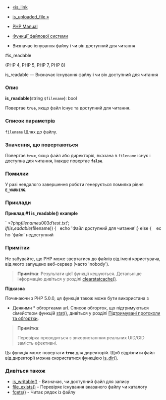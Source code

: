 - [«is_link](function.is-link.md)
- [is_uploaded_file »](function.is-uploaded-file.md)

- [PHP Manual](index.md)
- [Функції файлової системи](ref.filesystem.md)
- Визначає існування файлу і чи він доступний для читання

#is_readable

(PHP 4, PHP 5, PHP 7, PHP 8)

is_readable — Визначає існування файлу і чи він доступний для читання

### Опис

**is_readable**(string `$filename`): bool

Повертає **`true`**, якщо файл існує та доступний для читання.

### Список параметрів

`filename`
Шлях до файлу.

### Значення, що повертаються

Повертає **`true`**, якщо файл або директорія, вказана в `filename`
існує і доступна для читання, інакше повертає **`false`**.

### Помилки

У разі невдалого завершення роботи генерується помилка рівня
**`E_WARNING`**.

### Приклади

**Приклад #1 **is_readable()** example**

` <?php$filename u003d 'test.txt';if (is_readable($filename)) {   echo 'Файл доступний для читання';} else {    echo 'файл' недоступний

### Примітки

Не забувайте, що PHP може звертатися до файлів від імені користувача,
від якого запущено веб-сервер (часто 'nobody').

> **Примітка**: Результати цієї функції кешуються. Детальніше
> інформацію дивіться у розділі
> [clearstatcache()](function.clearstatcache.md).

**Підказка**

Починаючи з PHP 5.0.0, ця функція також може бути використана з
* Деякими * обгортками url. Список обгорток, що підтримуються сімейством
функцій [stat()](function.stat.md), дивіться у розділі [Підтримувані протоколи та обгортки](wrappers.md).

> **Примітка**:
>
> Перевірка проводиться з використанням реальних UID/GID замість
> ефективні.

Ця функція може повертати **`true`** для директорій. Щоб відрізнити
файл від директорії можна скористатися функцією
[is_dir()](function.is-dir.md).

### Дивіться також

- [is_writable()](function.is-writable.md) - Визначає, чи доступний
файл для запису
- [file_exists()](function.file-exists.md) - Перевіряє існування
вказаного файлу чи каталогу
- [fgets()](function.fgets.md) - Читає рядок із файлу
